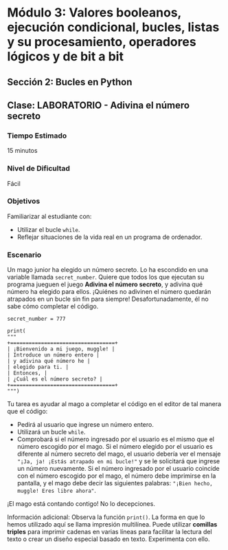 # Módulo 3: Valores booleanos, ejecución condicional, bucles, listas y su procesamiento, operadores lógicos y de bit a bit
## Sección 2: Bucles en Python
## Clase: LABORATORIO - Adivina el número secreto

### Tiempo Estimado

15 minutos

### Nivel de Dificultad

Fácil

### Objetivos

Familiarizar al estudiante con:

* Utilizar el bucle `while`.
* Reflejar situaciones de la vida real en un programa de ordenador.

### Escenario

Un mago junior ha elegido un número secreto. Lo ha escondido en una variable llamada `secret_number`. Quiere que todos los que ejecutan su programa jueguen el juego **Adivina el número secreto**, y adivina qué número ha elegido para ellos. ¡Quiénes no adivinen el número quedarán atrapados en un bucle sin fin para siempre! Desafortunadamente, él no sabe cómo completar el código.

```
secret_number = 777

print(
"""
+==================================+
| ¡Bienvenido a mi juego, muggle! |
| Introduce un número entero |
| y adivina qué número he |
| elegido para ti. |
| Entonces, |
| ¿Cuál es el número secreto? |
+==================================+
""")

```

Tu tarea es ayudar al mago a completar el código en el editor de tal manera que el código:

* Pedirá al usuario que ingrese un número entero.
* Utilizará un bucle `while`.
* Comprobará si el número ingresado por el usuario es el mismo que el número escogido por el mago. Si el número elegido por el usuario es diferente al número secreto del mago, el usuario debería ver el mensaje `"¡Ja, ja! ¡Estás atrapado en mi bucle!"` y se le solicitará que ingrese un número nuevamente. Si el número ingresado por el usuario coincide con el número escogido por el mago, el número debe imprimirse en la pantalla, y el mago debe decir las siguientes palabras: `"¡Bien hecho, muggle! Eres libre ahora"`.

¡El mago está contando contigo! No lo decepciones.

Información adicional: Observa la función `print()`. La forma en que lo hemos utilizado aquí se llama impresión multilínea. Puede utilizar **comillas triples** para imprimir cadenas en varias líneas para facilitar la lectura del texto o crear un diseño especial basado en texto. Experimenta con ello.

    

